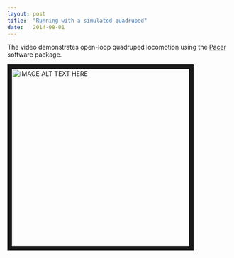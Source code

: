 ```yaml
---
layout: post
title:  "Running with a simulated quadruped"
date:   2014-08-01
---
```


<p class="intro"><span class="dropcap">T</span>he video demonstrates open-loop quadruped locomotion using the <a href="https://github.com/PositronicsLab/Pacer" title="Pacer">Pacer</a> software package.</p>

<a href="http://www.youtube.com/watch?feature=player_embedded&v=pOzGo5PdZ-k
" target="_blank"><img src="http://img.youtube.com/vi/pOzGo5PdZ-k/0.jpg" 
alt="IMAGE ALT TEXT HERE" width="400" border="10" /></a>
